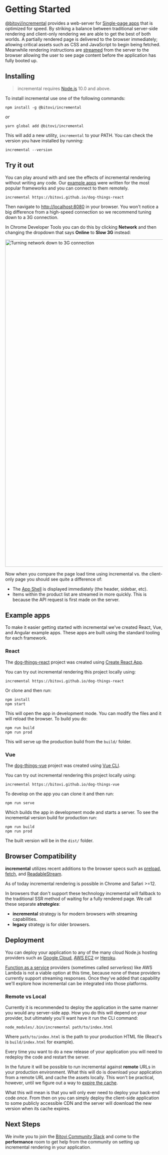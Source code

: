 
# Getting Started

[@bitovi/incremental](https://github.com/bitovi/incremental) provides a web-server for [Single-page apps](https://en.wikipedia.org/wiki/Single-page_application) that is optimized for speed. By striking a balance between traditional server-side rendering and client-only rendering we are able to get the best of both worlds. A partially rendered page is delivered to the browser immediately; allowing critical assets such as CSS and JavaScript to begin being fetched. Meanwhile rendering instructions are [streamed](https://developer.mozilla.org/en-US/docs/Web/API/Streams_API) from the server to the browser allowing the user to see page content before the application has fully booted up.

## Installing

> incremental requires [Node.js](https://nodejs.org) 10.0 and above.

To install incremental use one of the following commands:

```shell
npm install -g @bitovi/incremental
```

*or*

```shell
yarn global add @bitovi/incremental
```

This will add a new utility, `incremental` to your PATH. You can check the version you have installed by running:

```shell
incremental --version
```

## Try it out

You can play around with and see the effects of incremental rendering without writing any code. Our [example apps](#example-apps) were written for the most popular frameworks and you can connect to them remotely.

```shell
incremental https://bitovi.github.io/dog-things-react
```

Then navigate to [http://localhost:8080](http://localhost:8080) in your browser. You won't notice a big difference from a high-speed connection so we recommend tuning down to a 3G connection.

In Chrome Developer Tools you can do this by clicking __Network__ and then changing the dropdown that says __Online__ to __Slow 3G__ instead:

<img width="1042" alt="Turning network down to 3G connection" src="https://user-images.githubusercontent.com/361671/51325670-703dc600-1a3b-11e9-98d2-336fe0f7191e.png">

Now when you compare the page load time using incremental vs. the client-only page you should see quite a difference of:

* The [App Shell](https://developers.google.com/web/fundamentals/architecture/app-shell) is displayed immediately (the header, sidebar, etc).
* Items within the product list are streamed in more quickly. This is because the API request is first made on the server.

## Example apps

To make it easier getting started with incremental we've created React, Vue, and Angular example apps. These apps are built using the standard tooling for each framework.

### React

The [dog-things-react](https://github.com/bitovi/dog-things-react) project was created using [Create React App](https://facebook.github.io/create-react-app/).

You can try out incremental rendering this project locally using:

```shell
incremental https://bitovi.github.io/dog-things-react
```

Or clone and then run:

```shell
npm install
npm start
```

This will open the app in development mode. You can modify the files and it will reload the browser. To build you do:

```shell
npm run build
npm run prod
```

This will serve up the production build from the `build/` folder.

### Vue

The [dog-things-vue](https://github.com/bitovi/dog-things-vue) project was created using [Vue CLI](https://cli.vuejs.org/).

You can try out incremental rendering this project locally using:

```shell
incremental https://bitovi.github.io/dog-things-vue
```

To develop on the app you can clone it and then run:

```shell
npm run serve
```

Which builds the app in development mode and starts a server. To see the incremental version build for production run:

```shell
npm run build
npm run prod
```

The built version will be in the `dist/` folder.

## Browser Compatibility

__incremental__ utilizes recent additions to the browser specs such as [preload](https://developer.mozilla.org/en-US/docs/Web/HTML/Preloading_content), [fetch](https://developer.mozilla.org/en-US/docs/Web/API/Fetch_API), and [ReadableStream](https://developer.mozilla.org/en-US/docs/Web/API/ReadableStream).

As of today incremental rendering is possible in Chrome and Safari >=12.

In browsers that don't support these technology incremental will fallback to the traditional SSR method of waiting for a fully rendered page. We call these separate ___strategies___:

* __incremental__ strategy is for modern browsers with streaming capabilities.
* __legacy__ strategy is for older browsers.

## Deployment

You can deploy your application to any of the many cloud Node.js hosting providers such as [Google Cloud](https://cloud.google.com/nodejs/), [AWS EC2](https://aws.amazon.com/ec2/) or [Heroku](https://heroku.com).

[Function as a service](https://en.wikipedia.org/wiki/Function_as_a_service) providers (sometimes called *serverless*) like AWS Lambda is not a viable option at this time, because none of these providers currently support streaming responses. Once they've added that capability we'll explore how incremental can be integrated into those platforms.

### Remote vs Local

Currently it is recommended to deploy the application in the same manner you would any server-side app. How you do this will depend on your provider, but ultimately you'll want have it run the CLI command:

```shell
node_modules/.bin/incremental path/to/index.html
```

Where `path/to/index.html` is the path to your production HTML file (React's is `build/index.html` for example).

Every time you want to do a new release of your application you will need to redeploy the code and restart the server.

In the future it will be possible to run incremental against __remote__ URLs in your production environment. What this will do is download your application from a remote URL and cache the assets locally. This won't be practical, however, until we figure out a way to [expire the cache](https://github.com/bitovi/incremental/issues/15).

What this will mean is that you will only ever need to deploy your back-end code *once*. From then on you can simply deploy the client-side application to some publicly accessible CDN and the server will download the new version when its cache expires.

## Next Steps

We invite you to join the [Bitovi Community Slack](https://tinyurl.com/BitoviCommunitySlack) and come to the __performance__ room to get help from the community on setting up incremental rendering in your application.